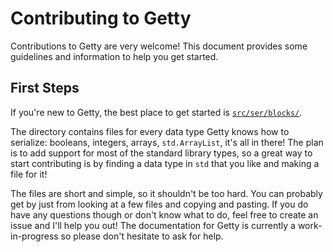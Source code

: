 # Contributing to Getty

Contributions to Getty are very welcome! This document provides some guidelines
and information to help you get started.

## First Steps

If you're new to Getty, the best place to get started is
[`src/ser/blocks/`](src/ser/blocks/).

The directory contains files for every data type Getty knows how to serialize:
booleans, integers, arrays, `std.ArrayList`, it's all in there! The plan is to
add support for most of the standard library types, so a great way to start
contributing is by finding a data type in `std` that you like and making a file
for it!

The files are short and simple, so it shouldn't be too hard. You can probably
get by just from looking at a few files and copying and pasting. If you do have
any questions though or don't know what to do, feel free to create an issue and
I'll help you out! The documentation for Getty is currently a work-in-progress
so please don't hesitate to ask for help.
